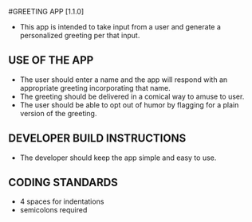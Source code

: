 #GREETING APP [1.1.0]
- This app is intended to take input from a user and generate a personalized greeting per that input.

## USE OF THE APP
- The user should enter a name and the app will respond with an appropriate greeting incorporating that name.
- The greeting should be delivered in a comical way to amuse to user.
- The user should be able to opt out of humor by flagging for a plain version of the greeting.

## DEVELOPER BUILD INSTRUCTIONS
- The developer should keep the app simple and easy to use.

## CODING STANDARDS
- 4 spaces for indentations
- semicolons required